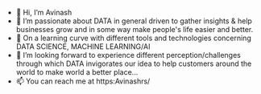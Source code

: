 - 👋 Hi, I’m Avinash
- 👀 I’m passionate about DATA in general driven to gather insights & help businesses grow and in some way make people's life easier and better.
- 🌱 On a learning curve with different tools and technologies concerning DATA SCIENCE, MACHINE LEARNING/AI
- 💞️ I’m looking forward to experience different perception/challenges through which DATA invigorates our idea to help customers around the world to make world a better place...
- 📫 You can reach me at https:Avinashrs/

<!---
rsasmack/rsasmack is a ✨ special ✨ repository because its `README.md` (this file) appears on your GitHub profile.
You can click the Preview link to take a look at your changes.
--->
